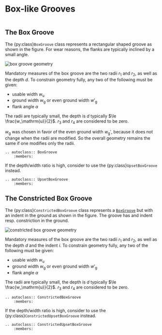 # Box-like Grooves

```{py:currentmodule} pyroll.core
```

## The Box Groove

The {py:class}`BoxGroove` class represents a rectangular shaped groove as shown in the figure. For wear reasons, the flanks are
typically inclined by a small angle.

![box groove geometry](/img/box.svg)

Mandatory measures of the box groove are the two radii $r_1$ and $r_2$, as well as the depth $d$. To constrain
geometry fully, any two of the following must be given:

- usable width $w_\mathrm{u}$
- ground width $w_\mathrm{g}$ or even ground width $w'_\mathrm{g}$
- flank angle $\alpha$

The radii are typically small, the depth is $d$ typically $\le \frac{w_\mathrm{u}}{2}$.
$r_3$ and $r_4$ are considered to be zero.

$w_\mathrm{g}$ was chosen in favor of the even ground width $w_\mathrm{g}'$, because it does not change when the radii are modified.
So the overall geometry remains the same if one modifies only the radii.

```{eval-rst} 
.. autoclass:: BoxGroove
    :members:
```

If the depth/width ratio is high, consider to use the {py:class}`UpsetBoxGroove` instead.

```{eval-rst} 
.. autoclass:: UpsetBoxGroove
    :members:
```

## The Constricted Box Groove

The {py:class}`ConstrictedBoxGroove` class represents a [`BoxGroove`](#the-box-groove) but with an indent in the ground as shown in the
figure. The groove has and indent resp. constriction in the ground.

![constricted box groove geometry](/img/constricted_box.svg)

Mandatory measures of the box groove are the two radii $r_1$ and $r_2$, as well as the depth $d$ and the indent
$i$. To constrain geometry fully, any two of the following must be given:

- usable width $w_\mathrm{u}$
- ground width $w_\mathrm{g}$ or even ground width $w'_\mathrm{g}$
- flank angle $\alpha$

The radii are typically small, the depth is $d$ typically $\le \frac{w_\mathrm{u}}{2}$.
$r_3$ and $r_4$ are considered to be zero.

```{eval-rst} 
.. autoclass:: ConstrictedBoxGroove
    :members:
```

If the depth/width ratio is high, consider to use the {py:class}`ConstrictedUpsetBoxGroove` instead.

```{eval-rst} 
.. autoclass:: ConstrictedUpsetBoxGroove
    :members:
```